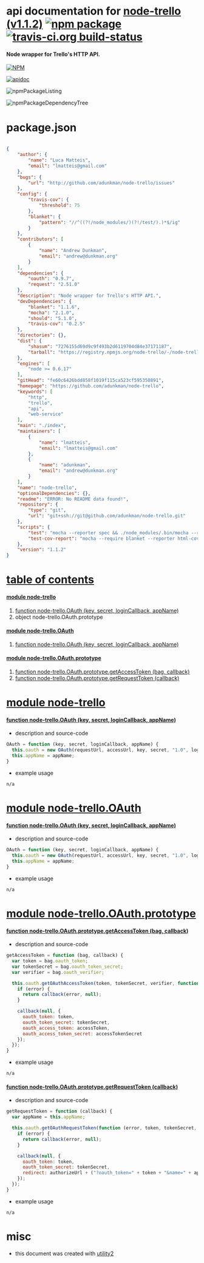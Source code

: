 # api documentation for  [node-trello (v1.1.2)](https://github.com/adunkman/node-trello)  [![npm package](https://img.shields.io/npm/v/npmdoc-node-trello.svg?style=flat-square)](https://www.npmjs.org/package/npmdoc-node-trello) [![travis-ci.org build-status](https://api.travis-ci.org/npmdoc/node-npmdoc-node-trello.svg)](https://travis-ci.org/npmdoc/node-npmdoc-node-trello)
#### Node wrapper for Trello's HTTP API.

[![NPM](https://nodei.co/npm/node-trello.png?downloads=true)](https://www.npmjs.com/package/node-trello)

[![apidoc](https://npmdoc.github.io/node-npmdoc-node-trello/build/screenCapture.buildNpmdoc.browser._2Fhome_2Ftravis_2Fbuild_2Fnpmdoc_2Fnode-npmdoc-node-trello_2Ftmp_2Fbuild_2Fapidoc.html.png)](https://npmdoc.github.io/node-npmdoc-node-trello/build/apidoc.html)

![npmPackageListing](https://npmdoc.github.io/node-npmdoc-node-trello/build/screenCapture.npmPackageListing.svg)

![npmPackageDependencyTree](https://npmdoc.github.io/node-npmdoc-node-trello/build/screenCapture.npmPackageDependencyTree.svg)



# package.json

```json

{
    "author": {
        "name": "Luca Matteis",
        "email": "lmatteis@gmail.com"
    },
    "bugs": {
        "url": "http://github.com/adunkman/node-trello/issues"
    },
    "config": {
        "travis-cov": {
            "threshold": 75
        },
        "blanket": {
            "pattern": "//^((?!/node_modules/)(?!/test/).)*$/ig"
        }
    },
    "contributors": [
        {
            "name": "Andrew Dunkman",
            "email": "andrew@dunkman.org"
        }
    ],
    "dependencies": {
        "oauth": "0.9.7",
        "request": "2.51.0"
    },
    "description": "Node wrapper for Trello's HTTP API.",
    "devDependencies": {
        "blanket": "1.1.6",
        "mocha": "2.1.0",
        "should": "5.1.0",
        "travis-cov": "0.2.5"
    },
    "directories": {},
    "dist": {
        "shasum": "7276155d69d9c9f493b2d6119704d84e37171187",
        "tarball": "https://registry.npmjs.org/node-trello/-/node-trello-1.1.2.tgz"
    },
    "engines": [
        "node >= 0.6.17"
    ],
    "gitHead": "fe60c6426bdd858f1019f115ca523cf595350891",
    "homepage": "https://github.com/adunkman/node-trello",
    "keywords": [
        "http",
        "trello",
        "api",
        "web-service"
    ],
    "main": "./index",
    "maintainers": [
        {
            "name": "lmatteis",
            "email": "lmatteis@gmail.com"
        },
        {
            "name": "adunkman",
            "email": "andrew@dunkman.org"
        }
    ],
    "name": "node-trello",
    "optionalDependencies": {},
    "readme": "ERROR: No README data found!",
    "repository": {
        "type": "git",
        "url": "git+ssh://git@github.com/adunkman/node-trello.git"
    },
    "scripts": {
        "test": "mocha --reporter spec && ./node_modules/.bin/mocha --require blanket --reporter travis-cov",
        "test-cov-report": "mocha --require blanket --reporter html-cov > coverage.html && open coverage.html"
    },
    "version": "1.1.2"
}
```



# <a name="apidoc.tableOfContents"></a>[table of contents](#apidoc.tableOfContents)

#### [module node-trello](#apidoc.module.node-trello)
1.  [function <span class="apidocSignatureSpan">node-trello.</span>OAuth (key, secret, loginCallback, appName)](#apidoc.element.node-trello.OAuth)
1.  object <span class="apidocSignatureSpan">node-trello.</span>OAuth.prototype

#### [module node-trello.OAuth](#apidoc.module.node-trello.OAuth)
1.  [function <span class="apidocSignatureSpan">node-trello.</span>OAuth (key, secret, loginCallback, appName)](#apidoc.element.node-trello.OAuth.OAuth)

#### [module node-trello.OAuth.prototype](#apidoc.module.node-trello.OAuth.prototype)
1.  [function <span class="apidocSignatureSpan">node-trello.OAuth.prototype.</span>getAccessToken (bag, callback)](#apidoc.element.node-trello.OAuth.prototype.getAccessToken)
1.  [function <span class="apidocSignatureSpan">node-trello.OAuth.prototype.</span>getRequestToken (callback)](#apidoc.element.node-trello.OAuth.prototype.getRequestToken)



# <a name="apidoc.module.node-trello"></a>[module node-trello](#apidoc.module.node-trello)

#### <a name="apidoc.element.node-trello.OAuth"></a>[function <span class="apidocSignatureSpan">node-trello.</span>OAuth (key, secret, loginCallback, appName)](#apidoc.element.node-trello.OAuth)
- description and source-code
```javascript
OAuth = function (key, secret, loginCallback, appName) {
  this.oauth = new OAuth(requestUrl, accessUrl, key, secret, "1.0", loginCallback, "HMAC-SHA1");
  this.appName = appName;
}
```
- example usage
```shell
n/a
```



# <a name="apidoc.module.node-trello.OAuth"></a>[module node-trello.OAuth](#apidoc.module.node-trello.OAuth)

#### <a name="apidoc.element.node-trello.OAuth.OAuth"></a>[function <span class="apidocSignatureSpan">node-trello.</span>OAuth (key, secret, loginCallback, appName)](#apidoc.element.node-trello.OAuth.OAuth)
- description and source-code
```javascript
OAuth = function (key, secret, loginCallback, appName) {
  this.oauth = new OAuth(requestUrl, accessUrl, key, secret, "1.0", loginCallback, "HMAC-SHA1");
  this.appName = appName;
}
```
- example usage
```shell
n/a
```



# <a name="apidoc.module.node-trello.OAuth.prototype"></a>[module node-trello.OAuth.prototype](#apidoc.module.node-trello.OAuth.prototype)

#### <a name="apidoc.element.node-trello.OAuth.prototype.getAccessToken"></a>[function <span class="apidocSignatureSpan">node-trello.OAuth.prototype.</span>getAccessToken (bag, callback)](#apidoc.element.node-trello.OAuth.prototype.getAccessToken)
- description and source-code
```javascript
getAccessToken = function (bag, callback) {
  var token = bag.oauth_token;
  var tokenSecret = bag.oauth_token_secret;
  var verifier = bag.oauth_verifier;

  this.oauth.getOAuthAccessToken(token, tokenSecret, verifier, function (error, accessToken, accessTokenSecret, results) {
    if (error) {
      return callback(error, null);
    }

    callback(null, {
      oauth_token: token,
      oauth_token_secret: tokenSecret,
      oauth_access_token: accessToken,
      oauth_access_token_secret: accessTokenSecret
    });
  });
}
```
- example usage
```shell
n/a
```

#### <a name="apidoc.element.node-trello.OAuth.prototype.getRequestToken"></a>[function <span class="apidocSignatureSpan">node-trello.OAuth.prototype.</span>getRequestToken (callback)](#apidoc.element.node-trello.OAuth.prototype.getRequestToken)
- description and source-code
```javascript
getRequestToken = function (callback) {
  var appName = this.appName;

  this.oauth.getOAuthRequestToken(function (error, token, tokenSecret, results) {
    if (error) {
      return callback(error, null);
    }

    callback(null, {
      oauth_token: token,
      oauth_token_secret: tokenSecret,
      redirect: authorizeUrl + ("?oauth_token=" + token + "&name=" + appName)
    });
  });
}
```
- example usage
```shell
n/a
```



# misc
- this document was created with [utility2](https://github.com/kaizhu256/node-utility2)
